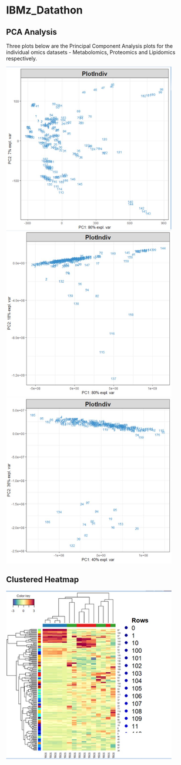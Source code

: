 # IBMz_Datathon

## PCA Analysis
Three plots below are the Principal Component Analysis plots for the individual omics datasets - Metabolomics, Proteomics and Lipidomics respectively.

<img src="images/pca1.jpg" width=450>
<img src="images/pca2.jpg" width=450>
<img src="images/pca3.jpg" width=450>

## Clustered Heatmap
<img src="images/heatmap.jpg" width=450>